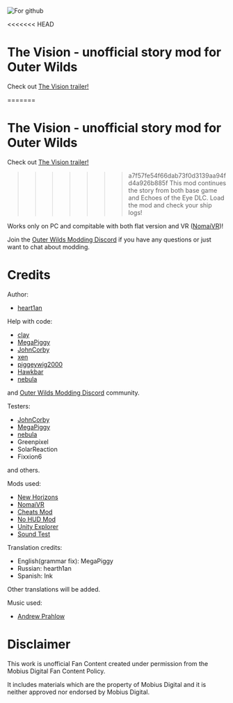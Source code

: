 ![For github](https://user-images.githubusercontent.com/106444732/186694560-4665cb15-2c78-4d36-a05e-47988c733d9a.png)

<<<<<<< HEAD
# The Vision - unofficial story mod for Outer Wilds
Check out [The Vision trailer!](https://youtu.be/iUcBzdljHfE)

=======

# The Vision - unofficial story mod for Outer Wilds
Check out [The Vision trailer!](https://youtu.be/iUcBzdljHfE)

>>>>>>> a7f57fe54f66dab73f0d3139aa94fd4a926b885f
This mod continues the story from both base game and Echoes of the Eye DLC. Load the mod and check your ship logs!

Works only on PC and compitable with both flat version and VR ([NomaiVR](https://outerwildsmods.com/mods/nomaivr))!

Join the [Outer Wilds Modding Discord](https://discord.gg/MvbCbBz6Q6) if you have any questions or just want to chat about modding.

# Credits
Author:
- [heart1an](https://github.com/hearth1an)

Help with code:
- [clay](https://github.com/FreezeDriedMangos)
- [MegaPiggy](https://github.com/MegaPiggy)
- [JohnCorby](https://github.com/JohnCorby)
- [xen](https://github.com/xen-42)
- [piggeywig2000](https://github.com/piggeywig2000)
- [Hawkbar](https://github.com/Hawkbat)
- [nebula](https://github.com/misternebula)

and [Outer Wilds Modding Discord](https://discord.gg/MvbCbBz6Q6) community.

Testers:
- [JohnCorby](https://github.com/JohnCorby)
- [MegaPiggy](https://github.com/MegaPiggy)
- [nebula](https://github.com/misternebula)
- Greenpixel
- SolarReaction
- Fixxion6 

and others.
 
Mods used:
- [New Horizons](https://outerwildsmods.com/mods/newhorizons)
- [NomaiVR](https://outerwildsmods.com/mods/nomaivr)
- [Cheats Mod](https://outerwildsmods.com/mods/cheatsmod)
- [No HUD Mod](https://www.reddit.com/r/outerwilds/comments/qiubmu/i_patched_the_no_hud_mod_to_work_with_the_dlc)
- [Unity Explorer](https://outerwildsmods.com/mods/unityexplorer)
- [Sound Test](https://outerwildsmods.com/mods/soundtest)

Translation credits:
- English(grammar fix): MegaPiggy
- Russian: hearth1an
- Spanish: Ink

Other translations will be added.

Music used:
- [Andrew Prahlow](https://youtu.be/Jo7TQIxdRow)

# Disclaimer
This work is unofficial Fan Content created under permission from the Mobius Digital Fan Content Policy.

It includes materials which are the property of Mobius Digital and it is neither approved nor endorsed by Mobius Digital.
